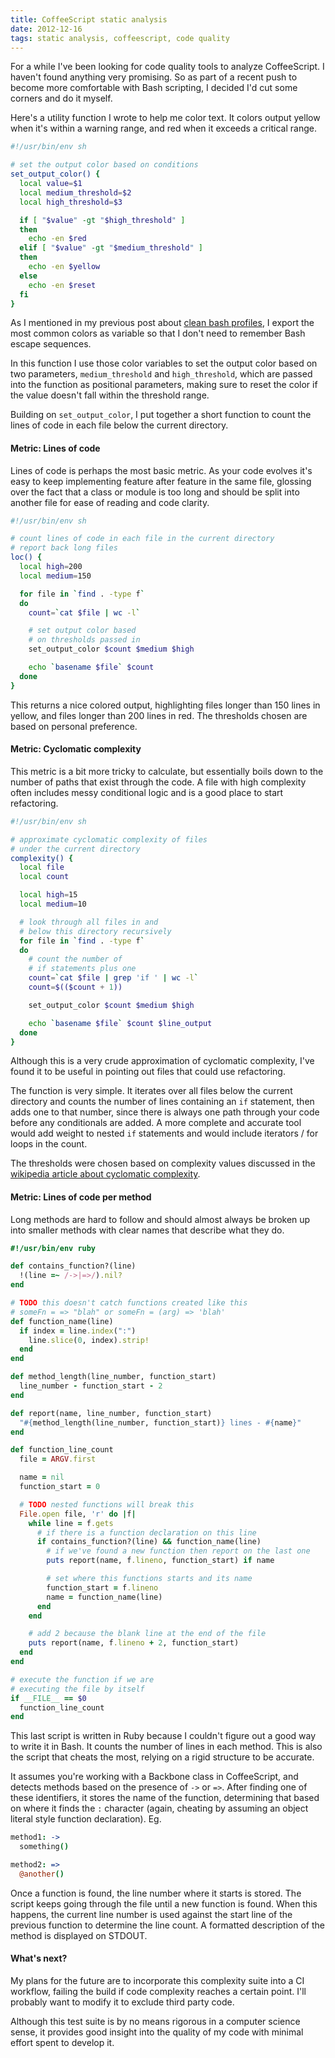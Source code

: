 ```yaml
---
title: CoffeeScript static analysis
date: 2012-12-16
tags: static analysis, coffeescript, code quality
---
```


For a while I've been looking for code quality tools to analyze CoffeeScript. I haven't found anything very promising. So as part of a recent push to become more comfortable with Bash scripting, I decided I'd cut some corners and do it myself.

Here's a utility function I wrote to help me color text. It colors output yellow when it's within a warning range, and red when it exceeds a critical range.

```bash
#!/usr/bin/env sh

# set the output color based on conditions
set_output_color() {
  local value=$1
  local medium_threshold=$2
  local high_threshold=$3

  if [ "$value" -gt "$high_threshold" ]
  then
    echo -en $red
  elif [ "$value" -gt "$medium_threshold" ]
  then
    echo -en $yellow
  else
    echo -en $reset
  fi
}
```

As I mentioned in my previous post about [clean bash profiles](/2012/12/10/clean-bash-profiles.html), I export the most common colors as variable so that I don't need to remember Bash escape sequences. 

In this function I use those color variables to set the output color based on two parameters, `medium_threshold` and `high_threshold`, which are passed into the function as positional parameters, making sure to reset the color if the value doesn't fall within the threshold range.

Building on `set_output_color`, I put together a short function to count the lines of code in each file below the current directory.

#### Metric: Lines of code

Lines of code is perhaps the most basic metric. As your code evolves it's easy to keep implementing feature after feature in the same file, glossing over the fact that a class or module is too long and should be split into another file for ease of reading and code clarity.

```bash
#!/usr/bin/env sh

# count lines of code in each file in the current directory
# report back long files
loc() {
  local high=200
  local medium=150

  for file in `find . -type f`
  do
    count=`cat $file | wc -l`

    # set output color based
    # on thresholds passed in
    set_output_color $count $medium $high

    echo `basename $file` $count
  done
}
```

This returns a nice colored output, highlighting files longer than 150 lines in yellow, and files longer than 200 lines in red. The thresholds chosen are based on personal preference.

#### Metric: Cyclomatic complexity

This metric is a bit more tricky to calculate, but essentially boils down to the number of paths that exist through the code. A file with high complexity often includes messy conditional logic and is a good place to start refactoring.

```bash
#!/usr/bin/env sh

# approximate cyclomatic complexity of files
# under the current directory
complexity() {
  local file
  local count

  local high=15
  local medium=10

  # look through all files in and
  # below this directory recursively
  for file in `find . -type f`
  do
    # count the number of
    # if statements plus one
    count=`cat $file | grep 'if ' | wc -l`
    count=$(($count + 1))

    set_output_color $count $medium $high

    echo `basename $file` $count $line_output
  done
}
```

Although this is a very crude approximation of cyclomatic complexity, I've found it to be useful in pointing out files that could use refactoring. 

The function is very simple. It iterates over all files below the current directory and counts the number of lines containing an `if` statement, then adds one to that number, since there is always one path through your code before any conditionals are added. A more complete and accurate tool would add weight to nested `if` statements and would include iterators / for loops in the count.

The thresholds were chosen based on complexity values discussed in the [wikipedia article about cyclomatic complexity](http://en.wikipedia.org/wiki/Cyclomatic_complexity).

#### Metric: Lines of code per method

Long methods are hard to follow and should almost always be broken up into smaller methods with clear names that describe what they do.

```ruby
#!/usr/bin/env ruby

def contains_function?(line)
  !(line =~ /->|=>/).nil?
end

# TODO this doesn't catch functions created like this
# someFn = => "blah" or someFn = (arg) => 'blah'
def function_name(line)
  if index = line.index(":")
    line.slice(0, index).strip!
  end
end

def method_length(line_number, function_start)
  line_number - function_start - 2
end

def report(name, line_number, function_start)
  "#{method_length(line_number, function_start)} lines - #{name}"
end

def function_line_count
  file = ARGV.first

  name = nil
  function_start = 0

  # TODO nested functions will break this
  File.open file, 'r' do |f|
    while line = f.gets
      # if there is a function declaration on this line
      if contains_function?(line) && function_name(line)
        # if we've found a new function then report on the last one
        puts report(name, f.lineno, function_start) if name

        # set where this functions starts and its name
        function_start = f.lineno
        name = function_name(line)
      end
    end

    # add 2 because the blank line at the end of the file
    puts report(name, f.lineno + 2, function_start)
  end
end

# execute the function if we are
# executing the file by itself
if __FILE__ == $0
  function_line_count
end
```

This last script is written in Ruby because I couldn't figure out a good way to write it in Bash. It counts the number of lines in each method. This is also the script that cheats the most, relying on a rigid structure to be accurate.

It assumes you're working with a Backbone class in CoffeeScript, and detects methods based on the presence of `->` or `=>`. After finding one of these identifiers, it stores the name of the function, determining that based on where it finds the `:` character (again, cheating by assuming an object literal style function declaration). Eg.

```coffeescript
method1: ->
  something()

method2: =>
  @another()
```

Once a function is found, the line number where it starts is stored. The script keeps going through the file until a new function is found. When this happens, the current line number is used against the start line of the previous function to determine the line count. A formatted description of the method is displayed on STDOUT.

#### What's next?

My plans for the future are to incorporate this complexity suite into a CI workflow, failing the build if code complexity reaches a certain point. I'll probably want to modify it to exclude third party code. 

Although this test suite is by no means rigorous in a computer science sense, it provides good insight into the quality of my code with minimal effort spent to develop it.